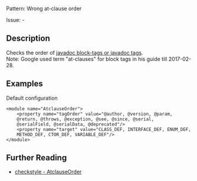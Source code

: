 Pattern: Wrong at-clause order

Issue: -

## Description

Checks the order of [javadoc block-tags or javadoc tags](http://docs.oracle.com/javase/8/docs/technotes/tools/windows/javadoc.html#CHDBEFIF).   
Note: Google used term "at-clauses" for block tags in his guide till 2017-02-28. 

## Examples

Default configuration 
    
    
    <module name="AtclauseOrder">
        <property name="tagOrder" value="@author, @version, @param,
        @return, @throws, @exception, @see, @since, @serial,
        @serialField, @serialData, @deprecated"/>
        <property name="target" value="CLASS_DEF, INTERFACE_DEF, ENUM_DEF,
        METHOD_DEF, CTOR_DEF, VARIABLE_DEF"/>
    </module>

## Further Reading

* [checkstyle - AtclauseOrder](http://checkstyle.sourceforge.net/config_javadoc.html#AtclauseOrder)